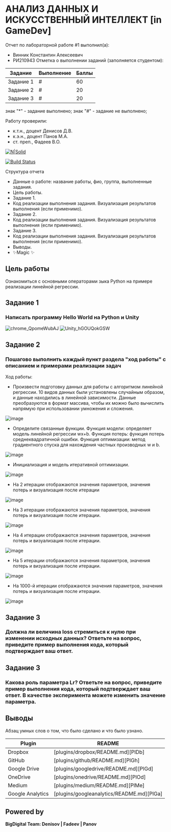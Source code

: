 # АНАЛИЗ ДАННЫХ И ИСКУССТВЕННЫЙ ИНТЕЛЛЕКТ [in GameDev]
Отчет по лабораторной работе #1 выполнил(а):
- Винник Константин Алексеевич
- РИ210943
Отметка о выполнении заданий (заполняется студентом):

| Задание | Выполнение | Баллы |
| ------ | ------ | ------ |
| Задание 1 | # | 60 |
| Задание 2 | # | 20 |
| Задание 3 | # | 20 |

знак "*" - задание выполнено; знак "#" - задание не выполнено;

Работу проверили:
- к.т.н., доцент Денисов Д.В.
- к.э.н., доцент Панов М.А.
- ст. преп., Фадеев В.О.

[![N|Solid](https://cldup.com/dTxpPi9lDf.thumb.png)](https://nodesource.com/products/nsolid)

[![Build Status](https://travis-ci.org/joemccann/dillinger.svg?branch=master)](https://travis-ci.org/joemccann/dillinger)

Структура отчета

- Данные о работе: название работы, фио, группа, выполненные задания.
- Цель работы.
- Задание 1.
- Код реализации выполнения задания. Визуализация результатов выполнения (если применимо).
- Задание 2.
- Код реализации выполнения задания. Визуализация результатов выполнения (если применимо).
- Задание 3.
- Код реализации выполнения задания. Визуализация результатов выполнения (если применимо).
- Выводы.
- ✨Magic ✨

## Цель работы
Ознакомиться с основными операторами зыка Python на примере реализации линейной регрессии.

## Задание 1
### Написать программу Hello World на Python и Unity
![chrome_QpomeWubAJ](https://user-images.githubusercontent.com/60822244/192317477-c3add542-7ba2-473a-965d-6ba01905a5b0.png)
![Unity_hGOUQokGSW](https://user-images.githubusercontent.com/60822244/192317500-58d34f45-5ed8-4278-93c5-3b40f3d4d186.png)

## Задание 2
### Пошагово выполнить каждый пункт раздела "ход работы" с описанием и примерами реализации задач
Ход работы:
- Произвести подготовку данных для работы с алгоритмом линейной регрессии. 10 видов данных были установлены случайным образом, и данные находились в линейной зависимости. Данные преобразуются в формат массива, чтобы их можно было вычислить напрямую при использовании умножения и сложения.

![image](https://user-images.githubusercontent.com/60822244/192322393-7a62278b-de78-4227-bd10-4609b3a365c2.png)

- Определите связанные функции. Функция модели: определяет модель линейной регрессии wx+b. Функция потерь: функция потерь среднеквадратичной ошибки. Функция оптимизации: метод градиентного спуска для нахождения частных производных w и b.

![image](https://user-images.githubusercontent.com/60822244/192324871-ab29d7e7-01b7-4b92-b820-eee6c3a3f5ab.png)

- Инициализация и модель итеративной оптимизации.

![image](https://user-images.githubusercontent.com/60822244/192326025-71d659a2-98e8-4a6a-b042-d97163086399.png)

- На 2 итерации отображаются значения параметров, значения потерь и визуализация после итерации

![image](https://user-images.githubusercontent.com/60822244/192326481-a218d1c7-6267-4241-81a9-5446658aced3.png)

- На 3 итерации отображаются значения параметров, значения потерь и визуализация после итерации.

![image](https://user-images.githubusercontent.com/60822244/192326655-4fbb664a-59da-42da-82a3-147063d9571c.png)

- На 4 итерации отображаются значения параметров, значения потерь и визуализация после итерации.

![image](https://user-images.githubusercontent.com/60822244/192327039-1b302908-9355-4be8-b9a6-76fcd9a0d273.png)

- На 5 итерации отображаются значения параметров, значения потерь и визуализация после итерации.

![image](https://user-images.githubusercontent.com/60822244/192327145-f1ef8e0c-d1b8-4087-bf72-eacf57f33c8c.png)

- На 1000-й итерации отображаются значения параметров, значения потерь и визуализация после итерации.

![image](https://user-images.githubusercontent.com/60822244/192327517-3f4a05b2-a3c8-4ff1-bb11-4e0e7213e483.png)

## Задание 3
### Должна ли величина loss стремиться к нулю при изменении исходных данных? Ответьте на вопрос, приведите пример выполнения кода, который подтверждает ваш ответ.


## Задание 3
### Какова роль параметра Lr? Ответьте на вопрос, приведите пример выполнения кода, который подтверждает ваш ответ. В качестве эксперимента можете изменить значение параметра.


## Выводы

Абзац умных слов о том, что было сделано и что было узнано.

| Plugin | README |
| ------ | ------ |
| Dropbox | [plugins/dropbox/README.md][PlDb] |
| GitHub | [plugins/github/README.md][PlGh] |
| Google Drive | [plugins/googledrive/README.md][PlGd] |
| OneDrive | [plugins/onedrive/README.md][PlOd] |
| Medium | [plugins/medium/README.md][PlMe] |
| Google Analytics | [plugins/googleanalytics/README.md][PlGa] |

## Powered by

**BigDigital Team: Denisov | Fadeev | Panov**
